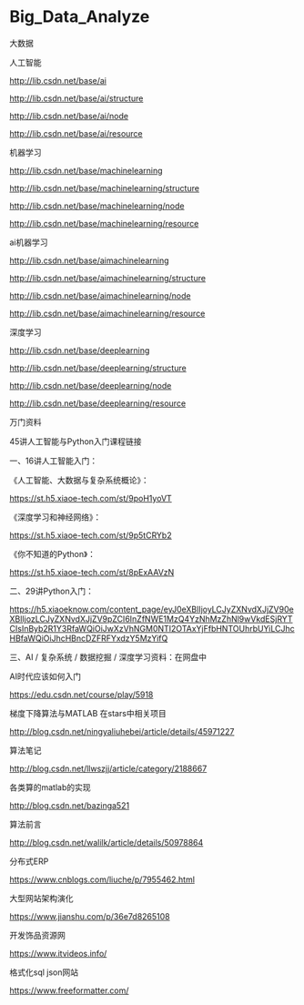 # Big_Data_Analyze
大数据

 
人工智能

http://lib.csdn.net/base/ai

http://lib.csdn.net/base/ai/structure

http://lib.csdn.net/base/ai/node

http://lib.csdn.net/base/ai/resource


机器学习 

http://lib.csdn.net/base/machinelearning

http://lib.csdn.net/base/machinelearning/structure

http://lib.csdn.net/base/machinelearning/node

http://lib.csdn.net/base/machinelearning/resource

ai机器学习 

http://lib.csdn.net/base/aimachinelearning

http://lib.csdn.net/base/aimachinelearning/structure

http://lib.csdn.net/base/aimachinelearning/node

http://lib.csdn.net/base/aimachinelearning/resource



深度学习

http://lib.csdn.net/base/deeplearning

http://lib.csdn.net/base/deeplearning/structure

http://lib.csdn.net/base/deeplearning/node

http://lib.csdn.net/base/deeplearning/resource

万门资料

 45讲人工智能与Python入门课程链接

一、16讲人工智能入门：

《人工智能、大数据与复杂系统概论》：

https://st.h5.xiaoe-tech.com/st/9poH1yoVT

《深度学习和神经网络》：

https://st.h5.xiaoe-tech.com/st/9p5tCRYb2

《你不知道的Python》：

https://st.h5.xiaoe-tech.com/st/8pExAAVzN

二、29讲Python入门：

https://h5.xiaoeknow.com/content_page/eyJ0eXBlIjoyLCJyZXNvdXJjZV90eXBlIjozLCJyZXNvdXJjZV9pZCI6InZfNWE1MzQ4YzNhMzZhNl9wVkdESjRYTCIsInByb2R1Y3RfaWQiOiJwXzVhNGM0NTI2OTAxYjFfbHNTOUhrbUYiLCJhcHBfaWQiOiJhcHBncDZFRFYxdzY5MzYifQ

三、AI / 复杂系统  /  数据挖掘  /  深度学习资料：在网盘中


AI时代应该如何入门

https://edu.csdn.net/course/play/5918

梯度下降算法与MATLAB 在stars中相关项目

http://blog.csdn.net/ningyaliuhebei/article/details/45971227

算法笔记

http://blog.csdn.net/llwszjj/article/category/2188667

各类算的matlab的实现

http://blog.csdn.net/bazinga521

算法前言

http://blog.csdn.net/walilk/article/details/50978864


分布式ERP

https://www.cnblogs.com/liuche/p/7955462.html

大型网站架构演化

https://www.jianshu.com/p/36e7d8265108

开发饰品资源网

https://www.itvideos.info/

格式化sql json网站

https://www.freeformatter.com/
